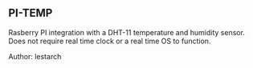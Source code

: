 PI-TEMP
-------

Rasberry PI integration with a DHT-11 temperature and humidity sensor. Does not require real time clock or a real time OS to function.

Author: lestarch


